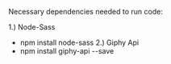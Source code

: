 Necessary dependencies needed to run code:

1.) Node-Sass
<!-- Deleted App.css file for scss file -->
- npm install node-sass
2.) Giphy Api
- npm install giphy-api --save
<!-- necessary to call the list of GIF imgs and selected gif as well -->
